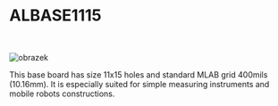<!--- module --->
# ALBASE1115
<!--- Emodule --->

<!--- subtitle --->﻿<!--- Esubtitle --->

![obrazek](https://user-images.githubusercontent.com/5196729/236951092-cce82010-62e7-45cd-b376-3532acc75ba0.png)

<!--- description --->This base board has size 11x15 holes and standard MLAB grid 400mils (10.16mm). It is especially suited for simple measuring instruments and mobile robots constructions. <!--- Edescription --->
            

